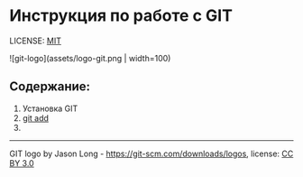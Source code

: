 # Инструкция по работе с GIT

LICENSE: [MIT](./license.md)

![git-logo](assets/logo-git.png | width=100)

## Содержание:

1. Установка GIT
2. [git add](add.md)
3.

---

GIT logo by Jason Long - https://git-scm.com/downloads/logos, license: [CC BY 3.0](https://creativecommons.org/licenses/by/3.0/)

